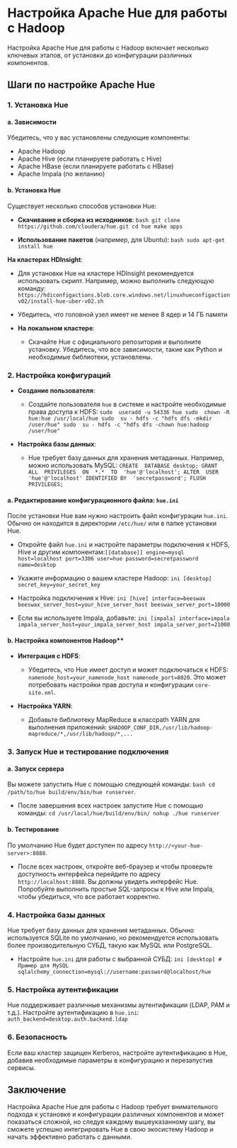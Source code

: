 # Настройка Apache Hue для работы с Hadoop

Настройка Apache Hue для работы с Hadoop включает несколько ключевых этапов, от установки до конфигурации различных компонентов.

## Шаги по настройке Apache Hue

### 1.  **Установка Hue**

#### a. Зависимости

Убедитесь, что у вас установлены следующие компоненты:

-   Apache Hadoop
-   Apache Hive (если планируете работать с Hive)
-   Apache HBase (если планируете работать с HBase)
-   Apache Impala (по желанию)

#### b. Установка Hue

Существует несколько способов установки Hue:

-   **Скачивание и сборка из исходников**:  `bash git clone https://github.com/cloudera/hue.git cd hue make apps`
    
-   **Использование пакетов**  (например, для Ubuntu):  `bash sudo apt-get install hue`

**На кластерах HDInsight**:

-   Для установки Hue на кластере HDInsight рекомендуется использовать скрипт. Например, можно выполнить следующую команду: `https://hdiconfigactions.blob.core.windows.net/linuxhueconfigactionv02/install-hue-uber-v02.sh` 
    
-   Убедитесь, что головной узел имеет не менее 8 ядер и 14 ГБ памяти

-   **На локальном кластере**:
    -   Скачайте Hue с официального репозитория и выполните установку. Убедитесь, что все зависимости, такие как Python и необходимые библиотеки, установлены.

### 2.  **Настройка конфигураций**

-   **Создание пользователя**:
    
    -   Создайте пользователя `hue` в системе и настройте необходимые права доступа к HDFS:  `sudo  useradd -u 54336 hue sudo  chown -R hue:hue /usr/local/hue sudo  su - hdfs -c "hdfs dfs -mkdir /user/hue" sudo  su - hdfs -c "hdfs dfs -chown hue:hadoop /user/hue"` 

-   **Настройка базы данных**:
    -   Hue требует базу данных для хранения метаданных. Например, можно использовать MySQL: `CREATE  DATABASE desktop; GRANT  ALL  PRIVILEGES  ON  *.*  TO  'hue'@'localhost'; ALTER  USER  'hue'@'localhost' IDENTIFIED BY  'secretpassword'; FLUSH PRIVILEGES;`

#### a.  **Редактирование конфигурационного файла**: `hue.ini`

После установки Hue вам нужно настроить файл конфигурации  `hue.ini`. Обычно он находится в директории  `/etc/hue/`  или в папке установки Hue.

-   Откройте файл `hue.ini` и настройте параметры подключения к HDFS, Hive и другим компонентам:`[[database]] engine=mysql host=localhost port=3306 user=hue password=secretpassword name=desktop`

-   Укажите информацию о вашем кластере Hadoop:  `ini [desktop] secret_key=your_secret_key`
    
-   Настройка подключения к Hive:  `ini [hive] interface=beeswax beeswax_server_host=your_hive_server_host beeswax_server_port=10000`
    
-   Если вы используете Impala, добавьте:  `ini [impala] interface=impala impala_server_host=your_impala_server_host impala_server_port=21000`

#### b. Настройка компонентов Hadoop**

-   **Интеграция с HDFS**:

    -   Убедитесь, что Hue имеет доступ и может подключаться к HDFS: `namenode_host=your_namenode_host namenode_port=8020`. Это может потребовать настройки прав доступа и конфигурации `core-site.xml`.
    
-   **Настройка YARN**:

    -   Добавьте библиотеку MapReduce в классpath YARN для выполнения приложений: `$HADOOP_CONF_DIR,/usr/lib/hadoop-mapreduce/*,/usr/lib/hadoop/*,...`

### 3.  **Запуск Hue и тестирование подключения**

#### a. Запуск сервера

Вы можете запустить Hue с помощью следующей команды:  `bash cd /path/to/hue build/env/bin/hue runserver`. 

-   После завершения всех настроек запустите Hue с помощью команды: `cd /usr/local/hue/build/env/bin/ nohup ./hue runserver` 

#### b. Тестирование

По умолчанию Hue будет доступен по адресу `http://<your-hue-server>:8888`.

- После всех настроек, откройте веб-браузер и чтобы проверьте доступность интерфейса перейдите по адресу  `http://localhost:8888`. Вы должны увидеть интерфейс Hue. Попробуйте выполнить простые SQL-запросы к Hive или Impala, чтобы убедиться, что все работает корректно.

### 4.  **Настройка базы данных**

Hue требует базу данных для хранения метаданных. Обычно используется SQLite по умолчанию, но рекомендуется использовать более производительную СУБД, такую как MySQL или PostgreSQL.

-   Настройте  `hue.ini`  для работы с выбранной СУБД:  `ini [desktop] # Пример для MySQL sqlalchemy_connection=mysql://username:password@localhost/hue`

### 5.  **Настройка аутентификации**

Hue поддерживает различные механизмы аутентификации (LDAP, PAM и т.д.). Настройте аутентификацию в  `hue.ini`: `auth_backend=desktop.auth.backend.ldap`

### 6.  **Безопасность**

Если ваш кластер защищен Kerberos, настройте аутентификацию в Hue, добавив необходимые параметры в конфигурацию и перезапустив сервисы.

## Заключение

Настройка Apache Hue для работы с Hadoop требует внимательного подхода к установке и конфигурации различных компонентов и может показаться сложной, но следуя каждому вышеуказанному шагу, вы сможете успешно интегрировать Hue в свою экосистему Hadoop и начать эффективно работать с данными.